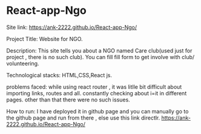 # React-app-Ngo

Site link: https://ank-2222.github.io/React-app-Ngo/

Project Title:
 Website for NGO.

Description:
This site tells you about a NGO named Care club(used just for project , there is no such club). You can fill fill form to get involve with club/ volunteering.

Technological stacks:
HTML,CSS,React js.

problems faced:
while using react router , it was litlle bit difficult about importing links, routes and all. constantly checking about i=it in different pages. other than that there were no such issues.

How to run:
I have deployed it in github page and you can manually go to the github page and run from there , else use this link directlr.
https://ank-2222.github.io/React-app-Ngo/




